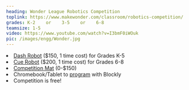 ```yaml
---
heading: Wonder League Robotics Competition
toplink: https://www.makewonder.com/classroom/robotics-competition/
grades: K-2    or    3-5    or    6-8
teamsize: 1-5
video: https://www.youtube.com/watch?v=I3bmF0iWOuk
pic: /images/engg/Wonder.jpg
---
```


<li> <a href="https://smile.amazon.com/Wonder-Workshop-Dash-Activated-Programming/dp/B00SKURVKY/">Dash Robot</a> ($150, 1 time cost) for Grades K-5</li>

<li> <a href="https://smile.amazon.com/Wonder-Workshop-QU01-13-Cue-Robot/dp/B078XXPDVV/">Cue Robot</a> ($200, 1 time cost) for Grades 6-8</li>

<li><a href="https://www.makewonder.com/blog/ideas-for-creating-a-wonder-league-robotics-competition-gridded-mat-2/">Competition Mat</a> (0-$150)</li>

<li>Chromebook/Tablet to <a href="https://www.makewonder.com/getting-started/dash/">program</a> with Blockly</li>

<li>Competition is free!</li>
